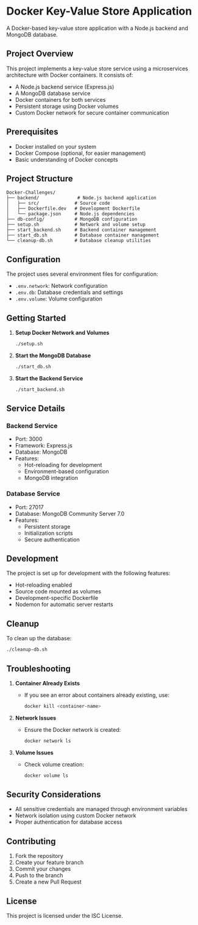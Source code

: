 # Docker Key-Value Store Application

A Docker-based key-value store application with a Node.js backend and MongoDB database.

## Project Overview

This project implements a key-value store service using a microservices architecture with Docker containers. It consists of:
- A Node.js backend service (Express.js)
- A MongoDB database service
- Docker containers for both services
- Persistent storage using Docker volumes
- Custom Docker network for secure container communication

## Prerequisites

- Docker installed on your system
- Docker Compose (optional, for easier management)
- Basic understanding of Docker concepts

## Project Structure

```
Docker-Challenges/
├── backend/              # Node.js backend application
│   ├── src/             # Source code
│   ├── Dockerfile.dev   # Development Dockerfile
│   └── package.json     # Node.js dependencies
├── db-config/           # MongoDB configuration
├── setup.sh             # Network and volume setup
├── start_backend.sh     # Backend container management
├── start_db.sh          # Database container management
└── cleanup-db.sh        # Database cleanup utilities
```

## Configuration

The project uses several environment files for configuration:

- `.env.network`: Network configuration
- `.env.db`: Database credentials and settings
- `.env.volume`: Volume configuration

## Getting Started

1. **Setup Docker Network and Volumes**
   ```bash
   ./setup.sh
   ```

2. **Start the MongoDB Database**
   ```bash
   ./start_db.sh
   ```

3. **Start the Backend Service**
   ```bash
   ./start_backend.sh
   ```

## Service Details

### Backend Service
- Port: 3000
- Framework: Express.js
- Database: MongoDB
- Features:
  - Hot-reloading for development
  - Environment-based configuration
  - MongoDB integration

### Database Service
- Port: 27017
- Database: MongoDB Community Server 7.0
- Features:
  - Persistent storage
  - Initialization scripts
  - Secure authentication

## Development

The project is set up for development with the following features:
- Hot-reloading enabled
- Source code mounted as volumes
- Development-specific Dockerfile
- Nodemon for automatic server restarts

## Cleanup

To clean up the database:
```bash
./cleanup-db.sh
```

## Troubleshooting

1. **Container Already Exists**
   - If you see an error about containers already existing, use:
     ```bash
     docker kill <container-name>
     ```

2. **Network Issues**
   - Ensure the Docker network is created:
     ```bash
     docker network ls
     ```

3. **Volume Issues**
   - Check volume creation:
     ```bash
     docker volume ls
     ```

## Security Considerations

- All sensitive credentials are managed through environment variables
- Network isolation using custom Docker network
- Proper authentication for database access

## Contributing

1. Fork the repository
2. Create your feature branch
3. Commit your changes
4. Push to the branch
5. Create a new Pull Request

## License

This project is licensed under the ISC License. 
